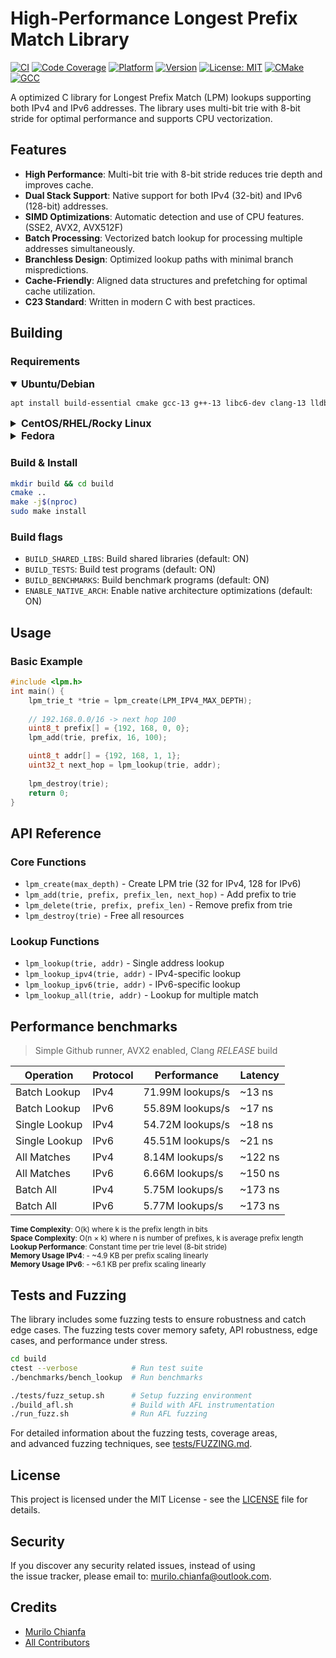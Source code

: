 # High-Performance Longest Prefix Match Library

[![CI](https://github.com/MuriloChianfa/liblpm/actions/workflows/ci.yml/badge.svg)](https://github.com/MuriloChianfa/liblpm/actions/workflows/ci.yml)
[![Code Coverage](https://codecov.io/gh/MuriloChianfa/liblpm/branch/main/graph/badge.svg)](https://codecov.io/gh/MuriloChianfa/liblpm)
[![Platform](https://img.shields.io/badge/platform-Linux%20%7C%20macOS-blue.svg)](https://github.com/MuriloChianfa/liblpm)
[![Version](https://img.shields.io/badge/version-1.1.0-blue.svg)](https://github.com/MuriloChianfa/liblpm/releases)
[![License: MIT](https://img.shields.io/badge/License-MIT-yellow.svg)](https://opensource.org/licenses/MIT)
[![CMake](https://img.shields.io/badge/CMake-3.16+-green.svg)](https://cmake.org/)
[![GCC](https://img.shields.io/badge/GCC-11+-green.svg)](https://gcc.gnu.org/)

A optimized C library for Longest Prefix Match (LPM) lookups supporting both IPv4 and IPv6 addresses. The library uses multi-bit trie with 8-bit stride for optimal performance and supports CPU vectorization.

## Features

- **High Performance**: Multi-bit trie with 8-bit stride reduces trie depth and improves cache.
- **Dual Stack Support**: Native support for both IPv4 (32-bit) and IPv6 (128-bit) addresses.
- **SIMD Optimizations**: Automatic detection and use of CPU features. (SSE2, AVX2, AVX512F)
- **Batch Processing**: Vectorized batch lookup for processing multiple addresses simultaneously.
- **Branchless Design**: Optimized lookup paths with minimal branch mispredictions.
- **Cache-Friendly**: Aligned data structures and prefetching for optimal cache utilization.
- **C23 Standard**: Written in modern C with best practices.

## Building

### Requirements

<details open>
  <summary style="font-size: 16px;"><strong>Ubuntu/Debian</strong></summary>

  ```bash
  apt install build-essential cmake gcc-13 g++-13 libc6-dev clang-13 lldb-18 lld-13 python3 python3-pip afl++ libasan6 libubsan1 cppcheck valgrind gdb strace ltrace
  ```
</details>
<details>
  <summary style="font-size: 16px;"><strong>CentOS/RHEL/Rocky Linux</strong></summary>

  ```bash
  yum install cmake3 gcc-c++ libc-devel clang lldb lld python3 python3-pip afl++ libasan libubsan cppcheck valgrind gdb strace ltrace
  ```
</details>
<details>
  <summary style="font-size: 16px;"><strong>Fedora</strong></summary>

  ```bash
  dnf install cmake gcc-c++ glibc-devel clang lldb lld python3 python3-pip afl++ libasan libubsan cppcheck valgrind gdb strace ltrace
  ```
</details>

### Build & Install
```bash
mkdir build && cd build
cmake ..
make -j$(nproc)
sudo make install
```

### Build flags
- `BUILD_SHARED_LIBS`: Build shared libraries (default: ON)
- `BUILD_TESTS`: Build test programs (default: ON)
- `BUILD_BENCHMARKS`: Build benchmark programs (default: ON)
- `ENABLE_NATIVE_ARCH`: Enable native architecture optimizations (default: ON)

## Usage

### Basic Example
```c
#include <lpm.h>
int main() {
    lpm_trie_t *trie = lpm_create(LPM_IPV4_MAX_DEPTH);
    
    // 192.168.0.0/16 -> next hop 100
    uint8_t prefix[] = {192, 168, 0, 0};
    lpm_add(trie, prefix, 16, 100);

    uint8_t addr[] = {192, 168, 1, 1};
    uint32_t next_hop = lpm_lookup(trie, addr);
    
    lpm_destroy(trie);
    return 0;
}
```

## API Reference

### Core Functions
- `lpm_create(max_depth)` - Create LPM trie (32 for IPv4, 128 for IPv6)
- `lpm_add(trie, prefix, prefix_len, next_hop)` - Add prefix to trie
- `lpm_delete(trie, prefix, prefix_len)` - Remove prefix from trie
- `lpm_destroy(trie)` - Free all resources

### Lookup Functions
- `lpm_lookup(trie, addr)` - Single address lookup
- `lpm_lookup_ipv4(trie, addr)` - IPv4-specific lookup
- `lpm_lookup_ipv6(trie, addr)` - IPv6-specific lookup
- `lpm_lookup_all(trie, addr)` - Lookup for multiple match

## Performance benchmarks

> Simple Github runner, AVX2 enabled, Clang *RELEASE* build

| Operation | Protocol | Performance | Latency |
|-----------|----------|-------------|---------|
| Batch Lookup | IPv4 | 71.99M lookups/s | ~13 ns |
| Batch Lookup | IPv6 | 55.89M lookups/s | ~17 ns |
| Single Lookup | IPv4 | 54.72M lookups/s | ~18 ns |
| Single Lookup | IPv6 | 45.51M lookups/s | ~21 ns |
| All Matches | IPv4 | 8.14M lookups/s | ~122 ns |
| All Matches | IPv6 | 6.66M lookups/s | ~150 ns |
| Batch All | IPv4 | 5.75M lookups/s | ~173 ns |
| Batch All | IPv6 | 5.77M lookups/s | ~173 ns |

<small>

**Time Complexity**: O(k) where k is the prefix length in bits<br>
**Space Complexity**: O(n × k) where n is number of prefixes, k is average prefix length<br>
**Lookup Performance**: Constant time per trie level (8-bit stride)<br>
**Memory Usage IPv4**: - ~4.9 KB per prefix scaling linearly<br>
**Memory Usage IPv6**: - ~6.1 KB per prefix scaling linearly

</small>

## Tests and Fuzzing

The library includes some fuzzing tests to ensure robustness and catch edge cases. The fuzzing tests cover memory safety, API robustness, edge cases, and performance under stress.

```bash
cd build
ctest --verbose            # Run test suite
./benchmarks/bench_lookup  # Run benchmarks

./tests/fuzz_setup.sh      # Setup fuzzing environment
./build_afl.sh             # Build with AFL instrumentation
./run_fuzz.sh              # Run AFL fuzzing
```

For detailed information about the fuzzing tests, coverage areas,<br> and advanced fuzzing techniques, see [tests/FUZZING.md](tests/FUZZING.md).

## License

This project is licensed under the MIT License - see the [LICENSE](LICENSE.md)
file for details.

## Security

If you discover any security related issues, instead of using<br> the issue tracker, please email to: murilo.chianfa@outlook.com.

## Credits

- [Murilo Chianfa](https://github.com/MuriloChianfa)
- [All Contributors](../../contributors)
